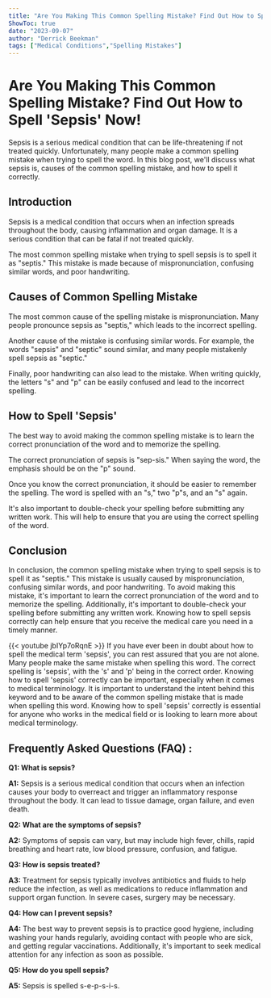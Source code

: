 ```yaml
---
title: "Are You Making This Common Spelling Mistake? Find Out How to Spell 'Sepsis' Now!"
ShowToc: true 
date: "2023-09-07"
author: "Derrick Beekman" 
tags: ["Medical Conditions","Spelling Mistakes"]
---
```

# Are You Making This Common Spelling Mistake? Find Out How to Spell 'Sepsis' Now!

Sepsis is a serious medical condition that can be life-threatening if not treated quickly. Unfortunately, many people make a common spelling mistake when trying to spell the word. In this blog post, we'll discuss what sepsis is, causes of the common spelling mistake, and how to spell it correctly.

## Introduction

Sepsis is a medical condition that occurs when an infection spreads throughout the body, causing inflammation and organ damage. It is a serious condition that can be fatal if not treated quickly.

The most common spelling mistake when trying to spell sepsis is to spell it as "septis." This mistake is made because of mispronunciation, confusing similar words, and poor handwriting.

## Causes of Common Spelling Mistake

The most common cause of the spelling mistake is mispronunciation. Many people pronounce sepsis as "septis," which leads to the incorrect spelling.

Another cause of the mistake is confusing similar words. For example, the words "sepsis" and "septic" sound similar, and many people mistakenly spell sepsis as "septic."

Finally, poor handwriting can also lead to the mistake. When writing quickly, the letters "s" and "p" can be easily confused and lead to the incorrect spelling.

## How to Spell 'Sepsis'

The best way to avoid making the common spelling mistake is to learn the correct pronunciation of the word and to memorize the spelling.

The correct pronunciation of sepsis is "sep-sis." When saying the word, the emphasis should be on the "p" sound.

Once you know the correct pronunciation, it should be easier to remember the spelling. The word is spelled with an "s," two "p"s, and an "s" again.

It's also important to double-check your spelling before submitting any written work. This will help to ensure that you are using the correct spelling of the word.

## Conclusion

In conclusion, the common spelling mistake when trying to spell sepsis is to spell it as "septis." This mistake is usually caused by mispronunciation, confusing similar words, and poor handwriting. To avoid making this mistake, it's important to learn the correct pronunciation of the word and to memorize the spelling. Additionally, it's important to double-check your spelling before submitting any written work. Knowing how to spell sepsis correctly can help ensure that you receive the medical care you need in a timely manner.

{{< youtube jbIYp7oRqnE >}} 
If you have ever been in doubt about how to spell the medical term 'sepsis', you can rest assured that you are not alone. Many people make the same mistake when spelling this word. The correct spelling is 'sepsis', with the 's' and 'p' being in the correct order. Knowing how to spell 'sepsis' correctly can be important, especially when it comes to medical terminology. It is important to understand the intent behind this keyword and to be aware of the common spelling mistake that is made when spelling this word. Knowing how to spell 'sepsis' correctly is essential for anyone who works in the medical field or is looking to learn more about medical terminology.

## Frequently Asked Questions (FAQ) :
**Q1: What is sepsis?**

**A1:** Sepsis is a serious medical condition that occurs when an infection causes your body to overreact and trigger an inflammatory response throughout the body. It can lead to tissue damage, organ failure, and even death. 

**Q2: What are the symptoms of sepsis?**

**A2:** Symptoms of sepsis can vary, but may include high fever, chills, rapid breathing and heart rate, low blood pressure, confusion, and fatigue. 

**Q3: How is sepsis treated?**

**A3:** Treatment for sepsis typically involves antibiotics and fluids to help reduce the infection, as well as medications to reduce inflammation and support organ function. In severe cases, surgery may be necessary. 

**Q4: How can I prevent sepsis?**

**A4:** The best way to prevent sepsis is to practice good hygiene, including washing your hands regularly, avoiding contact with people who are sick, and getting regular vaccinations. Additionally, it's important to seek medical attention for any infection as soon as possible. 

**Q5: How do you spell sepsis?**

**A5:** Sepsis is spelled s-e-p-s-i-s.





